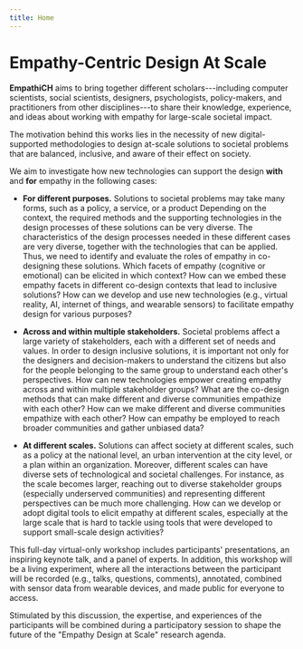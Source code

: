```yaml
---
title: Home
---
```


# Empathy-Centric Design At Scale

**EmpathiCH** aims to bring together different scholars---including computer scientists, social scientists, designers, psychologists, policy-makers, and practitioners from other disciplines---to share their knowledge, experience, and ideas about working with empathy for large-scale societal impact.
  
The motivation behind this works lies in the necessity of new digital-supported methodologies to design at-scale solutions to societal problems that are balanced, inclusive, and aware of their effect on society.

We aim to investigate how new technologies can support the design **with** and **for** empathy in the following cases:

- **For different purposes.** Solutions to societal problems may take many forms, such as a policy, a service, or a product Depending on the context, the required methods and the supporting technologies in the design processes of these solutions can be very diverse. The characteristics of the design processes needed in these different cases are very diverse, together with the technologies that can be applied. Thus, we need to identify and evaluate the roles of empathy in co-designing these solutions. Which facets of empathy (cognitive or emotional) can be elicited in which context? How can we embed these empathy facets in different co-design contexts that lead to inclusive solutions? How can we develop and use new technologies (e.g., virtual reality, AI, internet of things, and wearable sensors) to facilitate empathy design for various purposes?

- **Across and within multiple stakeholders.**  Societal problems affect a large variety of stakeholders, each with a different set of needs and values. In order to design inclusive solutions, it is important not only for the designers and decision-makers to understand the citizens but also for the people belonging to the same group to understand each other's perspectives. How can new technologies empower creating empathy across and within multiple stakeholder groups? What are the co-design methods that can make different and diverse communities empathize with each other? How can we make different and diverse communities empathize with each other? How can empathy be employed to reach broader communities and gather unbiased data?

- **At different scales.** Solutions can affect society at different scales, such as a policy at the national level, an urban intervention at the city level, or a plan within an organization. Moreover, different scales can have diverse sets of technological and societal challenges. For instance, as the scale becomes larger, reaching out to diverse stakeholder groups (especially underserved communities) and representing different perspectives can be much more challenging. How can we develop or adopt digital tools to elicit empathy at different scales, especially at the large scale that is hard to tackle using tools that were developed to support small-scale design activities?

This full-day virtual-only workshop includes participants' presentations, an inspiring keynote talk, and a panel of experts.
In addition, this workshop will be a living experiment, where all the interactions between the participant will be recorded (e.g., talks, questions, comments), annotated, combined with sensor data from wearable devices, and made public for everyone to access.

Stimulated by this discussion, the expertise, and experiences of the participants will be combined during a participatory session to shape the future of the "Empathy Design at Scale" research agenda.

<!---
> built using [Jekyll](https://jekyllrb.com/) and [GitHub Pages](https://pages.github.com/)
>
> images and content: cc-by-sa <a href="https://github.com/{{ site.github_username }}">{{ site.author }}</a> {{ site.pub_year}} (get [source code]({{ site.repo }})).
> Last build date: {{ site.time | date: "%Y-%m-%d" }}.
>
> <a href="http://creativecommons.org/licenses/by-sa/4.0/" rel="license"><img style="border-width: 0;" src="https://i.creativecommons.org/l/by-sa/4.0/88x31.png" alt="Creative Commons License" /></a>
-->
